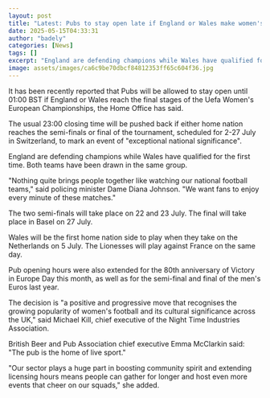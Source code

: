 ```yaml
---
layout: post
title: "Latest: Pubs to stay open late if England or Wales make women's Euros semi-finals"
date: 2025-05-15T04:33:31
author: "badely"
categories: [News]
tags: []
excerpt: "England are defending champions while Wales have qualified for the first time."
image: assets/images/ca6c9be70dbcf84812353ff65c604f36.jpg
---
```


It has been recently reported that Pubs will be allowed to stay open until 01:00 BST if England or Wales reach the final stages of the Uefa Women's European Championships, the Home Office has said.

The usual 23:00 closing time will be pushed back if either home nation reaches the semi-finals or final of the tournament, scheduled for 2-27 July in Switzerland, to mark an event of "exceptional national significance".

England are defending champions while Wales have qualified for the first time. Both teams have been drawn in the same group.

"Nothing quite brings people together like watching our national football teams," said policing minister Dame Diana Johnson. "We want fans to enjoy every minute of these matches."

The two semi-finals will take place on 22 and 23 July. The final will take place in Basel on 27 July.

Wales will be the first home nation side to play when they take on the Netherlands on 5 July.  The Lionesses will play against France on the same day. 

Pub opening hours were also extended for the 80th anniversary of Victory in Europe Day this month, as well as for the semi-final and final of the men's Euros last year.

The decision is "a positive and progressive move that recognises the growing popularity of women's football and its cultural significance across the UK," said Michael Kill, chief executive of the Night Time Industries Association. 

British Beer and Pub Association chief executive Emma McClarkin said: "The pub is the home of live sport."

"Our sector plays a huge part in boosting community spirit and extending licensing hours means people can gather for longer and host even more events that cheer on our squads," she added. 

